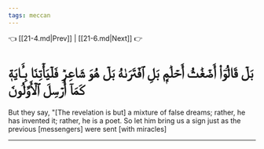 ```yaml
---
tags: meccan
---
```


👈 [[21-4.md|Prev]] | [[21-6.md|Next]] 👉

# بَلۡ قَالُوٓاْ أَضۡغَٰثُ أَحۡلَٰمِۭ بَلِ ٱفۡتَرَىٰهُ بَلۡ هُوَ شَاعِرٞ فَلۡيَأۡتِنَا بِـَٔايَةٖ كَمَآ أُرۡسِلَ ٱلۡأَوَّلُونَ

But they say, "[The revelation is but] a mixture of false dreams; rather, he has invented it; rather, he is a poet. So let him bring us a sign just as the previous [messengers] were sent [with miracles]

---

